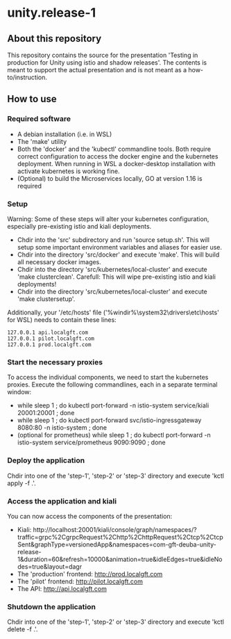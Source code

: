 # unity.release-1

## About this repository

This repository contains the source for the presentation 'Testing in production for Unity using istio and shadow releases'.
The contents is meant to support the actual presentation and is not meant as a how-to/instruction.

## How to use

### Required software

- A debian installation (i.e. in WSL)
- The 'make' utility
- Both the 'docker' and the 'kubectl' commandline tools. Both require correct configuration to access the docker engine and the kubernetes deployment. When running in WSL a docker-desktop installation with activate kubernetes is working fine.
- (Optional) to build the Microservices locally, GO at version 1.16 is required

### Setup

Warning: Some of these steps will alter your kubernetes configuration, especially pre-existing istio and kiali deployments.

- Chdir into the 'src' subdirectory and run 'source setup.sh'. This will setup some important environment variables and aliases for easier use.
- Chdir into the directory 'src/docker' and execute 'make'. This will build all necessary docker images.
- Chdir into the directory 'src/kubernetes/local-cluster' and execute 'make clusterclean'. Carefull: This will wipe pre-existing istio and kiali deployments!
- Chdir into the directory 'src/kubernetes/local-cluster' and execute 'make clustersetup'.

Additionally, your '/etc/hosts' file ('%windir%\system32\drivers\etc\hosts' for WSL) needs to contain these lines:

    127.0.0.1 api.localgft.com
    127.0.0.1 pilot.localgft.com
    127.0.0.1 prod.localgft.com

### Start the necessary proxies

To access the individual components, we need to start the kubernetes proxies. Execute the following commandlines, each in a separate terminal window:

- while sleep 1 ; do kubectl port-forward -n istio-system service/kiali 20001:20001  ; done
- while sleep 1 ; do kubectl port-forward svc/istio-ingressgateway 8080:80 -n istio-system ; done
- (optional for prometheus) while sleep 1 ; do kubectl port-forward -n istio-system service/prometheus 9090:9090 ; done

### Deploy the application

Chdir into one of the 'step-1', 'step-2' or 'step-3' directory and execute 'kctl apply -f .'. 

### Access the application and kiali

You can now access the components of the presentation:

- Kiali: http://localhost:20001/kiali/console/graph/namespaces/?traffic=grpc%2CgrpcRequest%2Chttp%2ChttpRequest%2Ctcp%2CtcpSent&graphType=versionedApp&namespaces=com-gft-deuba-unity-release-1&duration=60&refresh=10000&animation=true&idleEdges=true&idleNodes=true&layout=dagr
- The 'production' frontend: http://prod.localgft.com
- The 'pilot' frontend: http://pilot.localgft.com
- The API: http://api.localgft.com

### Shutdown the application

Chdir into one of the 'step-1', 'step-2' or 'step-3' directory and execute 'kctl delete -f .'. 

